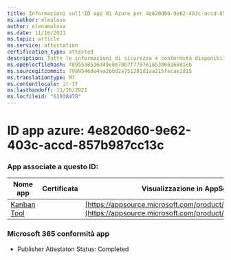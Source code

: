 ```yaml
---
title: Informazioni sull'ID app di Azure per 4e820d60-9e62-403c-accd-857b987cc13c
ms.author: elmalova
author: elenamalova
ms.date: 11/16/2021
ms.topic: article
ms.service: attestation
certification_type: attested
description: Tutte le informazioni di sicurezza e conformità disponibili per 4e820d60-9e62-403c-accd-857b987cc13c.
ms.openlocfilehash: f895538536d49e8e7bb7f77976185306816081eb
ms.sourcegitcommit: 7989546de4aa2bbd2a751281d1aa215facae2d15
ms.translationtype: MT
ms.contentlocale: it-IT
ms.lasthandoff: 11/16/2021
ms.locfileid: "61038478"
---
```

# <a name="azure-app-id-4e820d60-9e62-403c-accd-857b987cc13c"></a>ID app azure: 4e820d60-9e62-403c-accd-857b987cc13c


### <a name="apps-associated-with-this-id"></a>App associate a questo ID:
| **Nome app** | **Certificata** | **Visualizzazione in AppSource** |
|--------------|---------------|-----------------------|
| [Kanban Tool](https://docs.microsoft.com/microsoft-365-app-certification/forward/WA200002121) |  | [https://appsource.microsoft.com/product/office/WA200002121](https://appsource.microsoft.com/product/office/WA200002121) |

### <a name="microsoft-365-app-compliance-status"></a>Microsoft 365 conformità app
- Publisher Attestaton Status: Completed
